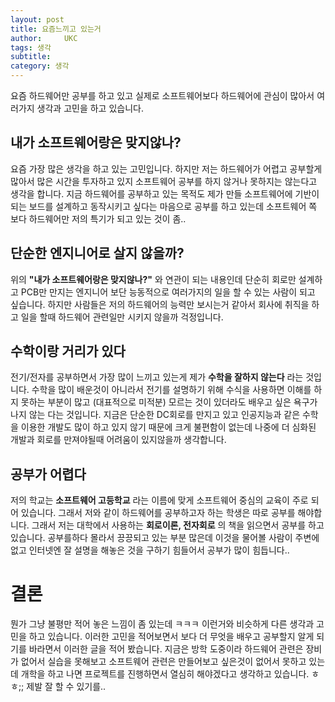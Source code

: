 ```yaml
---
layout: post
title: 요즘느끼고 있는거
author:     UKC
tags: 생각
subtitle: 
category: 생각
---
```


요즘 하드웨어만 공부를 하고 있고 실제로 소프트웨어보다 하드웨어에 관심이 많아서 여러가지 생각과 고민을 하고 있습니다.

## 내가 소프트웨어랑은 맞지않나?

요즘 가장 많은 생각을 하고 있는 고민입니다. 하지만 저는 하드웨어가 어렵고 공부할게 많아서 많은 시간을 투자하고 있지 소프트웨어 공부를 하지 않거나 못하지는 않는다고 생각을 합니다. 지금 하드웨어를 공부하고 있는 목적도 제가 만들 소프트웨어에 기반이 되는 보드를 설계하고 동작시키고 싶다는 마음으로 공부를 하고 있는데 소프트웨어 쪽 보다 하드웨어만 저의 특기가 되고 있는 것이 좀.. 

## 단순한 엔지니어로 살지 않을까?

위의 __"내가 소프트웨어랑은 맞지않나?"__ 와 연관이 되는 내용인데 단순히 회로만 설계하고 PCB만 만지는 엔지니어 보단 능동적으로 여러가지의 일을 할 수 있는 사람이 되고 싶습니다. 하지만 사람들은 저의 하드웨어의 능력만 보시는거 같아서 회사에 취직을 하고 일을 할때 하드웨어 관련일만 시키지 않을까 걱정입니다.

## 수학이랑 거리가 있다

전기/전자를 공부하면서 가장 많이 느끼고 있는게 제가 __수학을 잘하지 않는다__ 라는 것입니다. 수학을 많이 배운것이 아니라서 전기를 설명하기 위해 수식을 사용하면 이해를 하지 못하는 부분이 많고 (대표적으로 미적분) 모르는 것이 있더라도 배우고 싶은 욕구가 나지 않는 다는 것입니다. 지금은 단순한 DC회로를 만지고 있고 인공지능과 같은 수학을 이용한 개발도 많이 하고 있지 않기 때문에 크게 불편함이 없는데 나중에 더 심화된 개발과 회로를 만져야될때 어려움이 있지않을까 생각합니다.


## 공부가 어렵다

저의 학교는 __소프트웨어 고등학교__ 라는 이름에 맞게 소프트웨어 중심의 교육이 주로 되어 있습니다. 그래서 저와 같이 하드웨어를 공부하고자 하는 학생은 따로 공부를 해야합니다. 그래서 저는 대학에서 사용하는 __회로이론, 전자회로__ 의 책을 읽으면서 공부를 하고 있습니다. 공부를하다 몰라서 끙끙되고 있는 부분 많은데 이것을 물어볼 사람이 주변에 없고 인터넷엔 잘 설명을 해놓은 것을 구하기 힘들어서 공부가 많이 힘듭니다..

# 결론 

뭔가 그냥 불평만 적어 놓은 느낌이 좀 있는데 ㅋㅋㅋ 이런거와 비슷하게 다른 생각과 고민을 하고 있습니다. 이러한 고민을 적어보면서 보다 더 무엇을 배우고 공부할지 알게 되기를 바라면서 이러한 글을 적어 봤습니다. 지금은 방학 도중이라 하드웨어 관련은 장비가 없어서 실습을 못해보고 소프트웨어 관련은 만들어보고 싶은것이 없어서 못하고 있는데 개학을 하고 나면 프로젝트를 진행하면서 열심히 해야겠다고 생각하고 있습니다. ㅎㅎ;; 제발 잘 할 수 있기를..